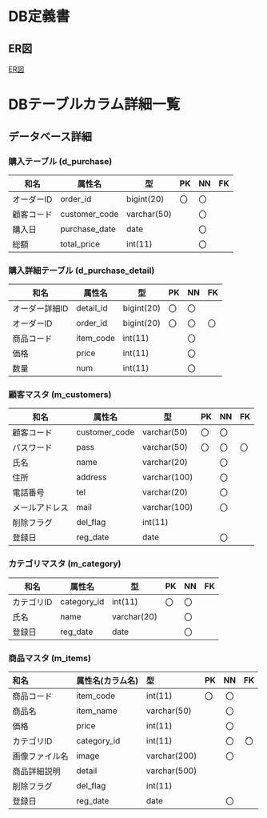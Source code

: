 # DB定義書
## ER図
[ER図]()

# DBテーブルカラム詳細一覧

 ## データベース詳細
 
  ### 購入テーブル (d_purchase) 
  |和名|属性名|型|PK|NN|FK| 
  |-------|------|-------|-|-|-| 
  |オーダーID|order_id|bigint(20)|〇|〇|| 
  |顧客コード|customer_code|varchar(50)||〇|| 
  |購入日|purchase_date|date||〇|| 
  |総額|total_price|int(11)||〇||
    
  ### 購入詳細テーブル (d_purchase_detail) 
  |和名|属性名|型|PK|NN|FK| 
 |-------|------|-------|-|-|-| 
  |オーダー詳細ID|detail_id|bigint(20)|〇|〇|| 
  |オーダーID|order_id|bigint(20)|〇|〇|〇| 
  |商品コード|item_code|int(11)||〇|| 
  |価格|price|int(11)||〇|| 
  |数量|num|int(11)||〇||
    
  ### 顧客マスタ (m_customers) 
  |和名|属性名|型|PK|NN|FK| 
 |-------|------|-------|-|-|-| 
  |顧客コード|customer_code|varchar(50)|〇|〇|| 
  |パスワード|pass|varchar(50)|〇|〇|〇| 
  |氏名|name|varchar(20)||〇|| 
  |住所|address|varchar(100)||〇|| 
  |電話番号|tel|varchar(20)||〇|| 
  |メールアドレス|mail|varchar(100)||〇|| 
  |削除フラグ|del_flag|int(11)|||| 
  |登録日|reg_date|date||〇||
    
  ### カテゴリマスタ (m_category) 
  |和名|属性名|型|PK|NN|FK| 
  |-------|------|-------|-|-|-| 
  |カテゴリID|category_id|int(11)|〇|〇|| 
  |氏名|name|varchar(20)||〇|| 
  |登録日|reg_date|date||〇||
    
  ### 商品マスタ (m_items) 
  |和名|属性名(カラム名)|型|PK|NN|FK| 
  |:-----|:---|:---|:---|:---:|:---:| 
  |商品コード|item_code|int(11)|〇|〇|| 
  |商品名|item_name|varchar(50)||〇||    
  |価格|price|int(11)||〇|| 
  |カテゴリID|category_id|int(11)||〇|〇| 
  |画像ファイル名|image|varchar(200)||〇|| 
  |商品詳細説明|detail|varchar(500)|||| 
  |削除フラグ|del_flag|int(11)|||| 
  |登録日|reg_date|date||〇||













